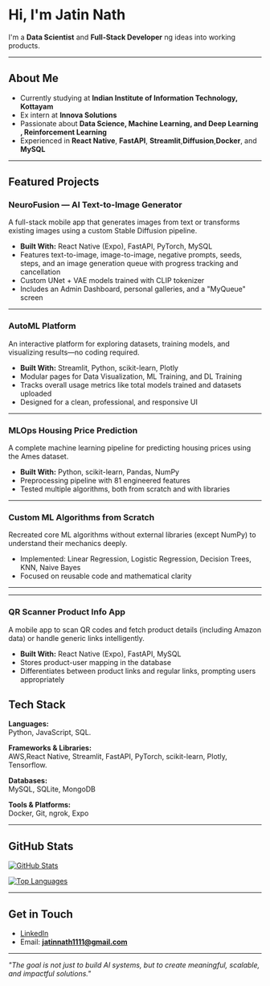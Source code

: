 # Hi, I'm Jatin Nath

I'm a **Data Scientist** and **Full-Stack Developer** ng ideas into working products.  


---

## About Me
- Currently studying at **Indian Institute of Information Technology, Kottayam**
- Ex intern at **Innova Solutions**
- Passionate about **Data Science, Machine Learning, and Deep Learning , Reinforcement Learning**
- Experienced in **React Native**, **FastAPI**, **Streamlit**,**Diffusion**,**Docker**, and **MySQL**


---

## Featured Projects

### NeuroFusion — AI Text-to-Image Generator
A full-stack mobile app that generates images from text or transforms existing images using a custom Stable Diffusion pipeline.  
- **Built With:** React Native (Expo), FastAPI, PyTorch, MySQL  
- Features text-to-image, image-to-image, negative prompts, seeds, steps, and an image generation queue with progress tracking and cancellation  
- Custom UNet + VAE models trained with CLIP tokenizer  
- Includes an Admin Dashboard, personal galleries, and a "MyQueue" screen

---

### AutoML Platform
An interactive platform for exploring datasets, training models, and visualizing results—no coding required.  
- **Built With:** Streamlit, Python, scikit-learn, Plotly  
- Modular pages for Data Visualization, ML Training, and DL Training  
- Tracks overall usage metrics like total models trained and datasets uploaded  
- Designed for a clean, professional, and responsive UI

---

### MLOps Housing Price Prediction
A complete machine learning pipeline for predicting housing prices using the Ames dataset.  
- **Built With:** Python, scikit-learn, Pandas, NumPy  
- Preprocessing pipeline with 81 engineered features  
- Tested multiple algorithms, both from scratch and with libraries

---

### Custom ML Algorithms from Scratch
Recreated core ML algorithms without external libraries (except NumPy) to understand their mechanics deeply.  
- Implemented: Linear Regression, Logistic Regression, Decision Trees, KNN, Naive Bayes  
- Focused on reusable code and mathematical clarity

---

---

### QR Scanner Product Info App
A mobile app to scan QR codes and fetch product details (including Amazon data) or handle generic links intelligently.  
- **Built With:** React Native (Expo), FastAPI, MySQL  
- Stores product-user mapping in the database  
- Differentiates between product links and regular links, prompting users appropriately
  

## Tech Stack

**Languages:**  
Python, JavaScript, SQL.

**Frameworks & Libraries:**  
AWS,React Native, Streamlit, FastAPI, PyTorch, scikit-learn, Plotly, Tensorflow.

**Databases:**  
MySQL, SQLite, MongoDB

**Tools & Platforms:**  
Docker, Git, ngrok, Expo

---

## GitHub Stats
[![GitHub Stats](https://github-readme-stats.vercel.app/api?username=jatinnathh&show_icons=true&theme=radical)](https://github.com/anuraghazra/github-readme-stats)


[![Top Languages](https://github-readme-stats.vercel.app/api/top-langs/?username=jatinnathh)](https://github.com/anuraghazra/github-readme-stats)


---

## Get in Touch
- [LinkedIn](https://www.linkedin.com/in/jatinnath1)  
- Email: **jatinnath1111@gmail.com**  

---

*"The goal is not just to build AI systems, but to create meaningful, scalable, and impactful solutions."*
